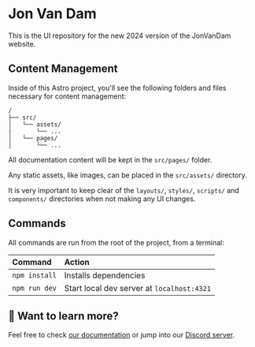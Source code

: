 # Jon Van Dam

This is the UI repository for the new 2024 version of the JonVanDam website.

## Content Management

Inside of this Astro project, you'll see the following folders and files necessary for content management:

```text
/
├── src/
│   └── assets/
|       └── ...
│   └── pages/
│       └── ...
```

All documentation content will be kept in the `src/pages/` folder.

Any static assets, like images, can be placed in the `src/assets/` directory.

It is very important to keep clear of the `layouts/`, `styles/`, `scripts/` and `components/` directories when not making any UI changes.

## Commands

All commands are run from the root of the project, from a terminal:

| Command       | Action                                     |
| :------------ | :----------------------------------------- |
| `npm install` | Installs dependencies                      |
| `npm run dev` | Start local dev server at `localhost:4321` |

## 👀 Want to learn more?

Feel free to check [our documentation](https://docs.astro.build) or jump into our [Discord server](https://astro.build/chat).
